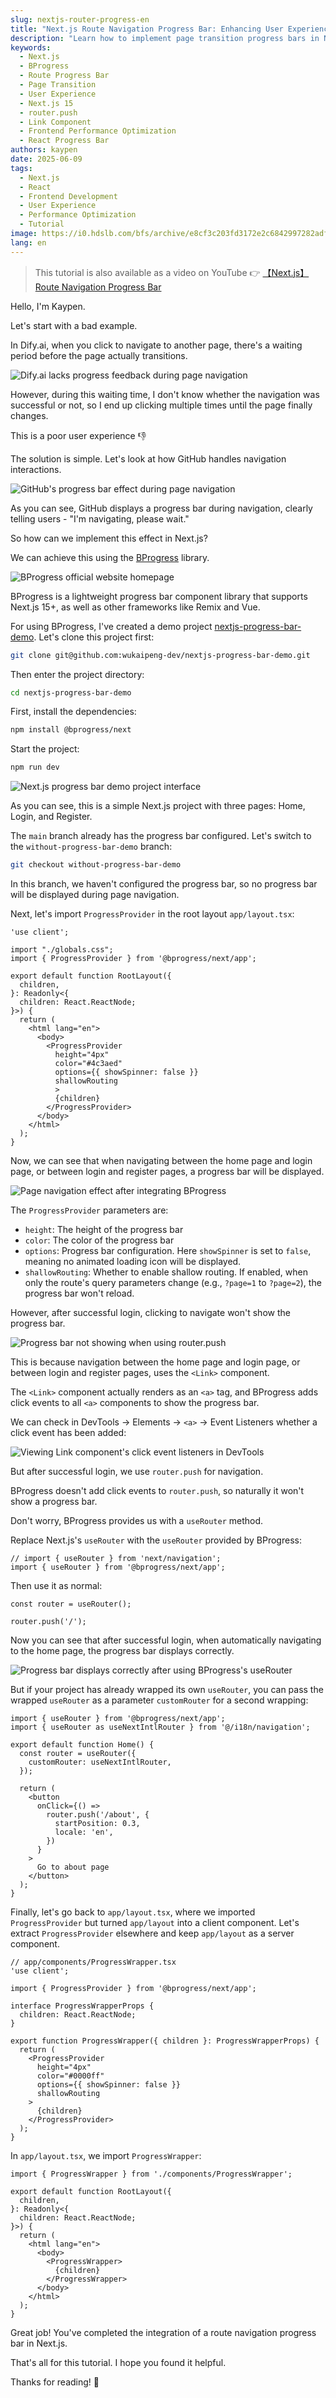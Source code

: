 ```yaml
---
slug: nextjs-router-progress-en
title: "Next.js Route Navigation Progress Bar: Enhancing User Experience with BProgress"
description: "Learn how to implement page transition progress bars in Next.js 15+ applications to solve user experience issues during route switching. Includes complete BProgress integration tutorial and code examples."
keywords:
  - Next.js
  - BProgress
  - Route Progress Bar
  - Page Transition
  - User Experience
  - Next.js 15
  - router.push
  - Link Component
  - Frontend Performance Optimization
  - React Progress Bar
authors: kaypen
date: 2025-06-09
tags:
  - Next.js
  - React
  - Frontend Development
  - User Experience
  - Performance Optimization
  - Tutorial
image: https://i0.hdslb.com/bfs/archive/e8cf3c203fd3172e2c6842997282adfc458caac7.jpg@672w_378h_1c.webp
lang: en
---
```


> This tutorial is also available as a video on YouTube 👉 [【Next.js】Route Navigation Progress Bar](https://youtu.be/ijz3apH8keY)

Hello, I'm Kaypen.

Let's start with a bad example.

In Dify.ai, when you click to navigate to another page, there's a waiting period before the page actually transitions.

![Dify.ai lacks progress feedback during page navigation](https://img.wukaipeng.com//2025/06/22-001014-b22Y3p-dify.gif)

However, during this waiting time, I don't know whether the navigation was successful or not, so I end up clicking multiple times until the page finally changes.

This is a poor user experience 👎

The solution is simple. Let's look at how GitHub handles navigation interactions.

![GitHub's progress bar effect during page navigation](https://img.wukaipeng.com//2025/06/22-001027-wIEPR6-github.gif)

As you can see, GitHub displays a progress bar during navigation, clearly telling users - "I'm navigating, please wait."

So how can we implement this effect in Next.js?

We can achieve this using the [BProgress](https://bprogress.vercel.app/) library.

![BProgress official website homepage](https://img.wukaipeng.com//2025/06/22-001139-FNp34B-iShot_2025-06-22_00.11.25.jpg)

BProgress is a lightweight progress bar component library that supports Next.js 15+, as well as other frameworks like Remix and Vue.

For using BProgress, I've created a demo project [nextjs-progress-bar-demo](https://github.com/wukaipeng-dev/nextjs-progress-bar-demo). Let's clone this project first:

```bash
git clone git@github.com:wukaipeng-dev/nextjs-progress-bar-demo.git
```

Then enter the project directory:

```bash
cd nextjs-progress-bar-demo
```

First, install the dependencies:

```bash
npm install @bprogress/next
```

Start the project:

```bash
npm run dev
```

![Next.js progress bar demo project interface](https://img.wukaipeng.com//2025/06/22-001402-BiLNbr-image-20250622001402486.png)

As you can see, this is a simple Next.js project with three pages: Home, Login, and Register.

The `main` branch already has the progress bar configured. Let's switch to the `without-progress-bar-demo` branch:

```bash
git checkout without-progress-bar-demo
```

In this branch, we haven't configured the progress bar, so no progress bar will be displayed during page navigation.

Next, let's import `ProgressProvider` in the root layout `app/layout.tsx`:

```tsx {4,14-21}
'use client';

import "./globals.css";
import { ProgressProvider } from '@bprogress/next/app';

export default function RootLayout({
  children,
}: Readonly<{
  children: React.ReactNode;
}>) {
  return (
    <html lang="en">
      <body>
        <ProgressProvider
          height="4px"
          color="#4c3aed"
          options={{ showSpinner: false }}
          shallowRouting
          >
          {children}
        </ProgressProvider>
      </body>
    </html>
  );
}
```

Now, we can see that when navigating between the home page and login page, or between login and register pages, a progress bar will be displayed.

![Page navigation effect after integrating BProgress](https://img.wukaipeng.com//2025/06/22-001736-Lqx6xz-basic-integrate.gif)

The `ProgressProvider` parameters are:

- `height`: The height of the progress bar
- `color`: The color of the progress bar
- `options`: Progress bar configuration. Here `showSpinner` is set to `false`, meaning no animated loading icon will be displayed.
- `shallowRouting`: Whether to enable shallow routing. If enabled, when only the route's query parameters change (e.g., `?page=1` to `?page=2`), the progress bar won't reload.

However, after successful login, clicking to navigate won't show the progress bar.

![Progress bar not showing when using router.push](https://img.wukaipeng.com//2025/06/22-001924-LDl4LE-no-progress-when-login.gif)

This is because navigation between the home page and login page, or between login and register pages, uses the `<Link>` component.

The `<Link>` component actually renders as an `<a>` tag, and BProgress adds click events to all `<a>` components to show the progress bar.

We can check in DevTools → Elements → `<a>` → Event Listeners whether a click event has been added:

![Viewing Link component's click event listeners in DevTools](https://img.wukaipeng.com//2025/06/22-002255-d9dYdk-iShot_2025-06-22_00.22.04.webp)

But after successful login, we use `router.push` for navigation.

BProgress doesn't add click events to `router.push`, so naturally it won't show a progress bar.

Don't worry, BProgress provides us with a `useRouter` method.

Replace Next.js's `useRouter` with the `useRouter` provided by BProgress:

```tsx
// import { useRouter } from 'next/navigation';
import { useRouter } from '@bprogress/next/app';
```

Then use it as normal:

```tsx
const router = useRouter();

router.push('/');
```

Now you can see that after successful login, when automatically navigating to the home page, the progress bar displays correctly.

![Progress bar displays correctly after using BProgress's useRouter](https://img.wukaipeng.com//2025/06/22-002512-FZVedD-show-progress-when-login.gif)

But if your project has already wrapped its own `useRouter`, you can pass the wrapped `useRouter` as a parameter `customRouter` for a second wrapping:

```tsx {6}
import { useRouter } from '@bprogress/next/app';
import { useRouter as useNextIntlRouter } from '@/i18n/navigation';

export default function Home() {
  const router = useRouter({
    customRouter: useNextIntlRouter,
  });

  return (
    <button
      onClick={() =>
        router.push('/about', {
          startPosition: 0.3,
          locale: 'en',
        })
      }
    >
      Go to about page
    </button>
  );
}
```

Finally, let's go back to `app/layout.tsx`, where we imported `ProgressProvider` but turned `app/layout` into a client component. Let's extract `ProgressProvider` elsewhere and keep `app/layout` as a server component.

```tsx
// app/components/ProgressWrapper.tsx
'use client';

import { ProgressProvider } from '@bprogress/next/app';

interface ProgressWrapperProps {
  children: React.ReactNode;
}

export function ProgressWrapper({ children }: ProgressWrapperProps) {
  return (
    <ProgressProvider
      height="4px"
      color="#0000ff"
      options={{ showSpinner: false }}
      shallowRouting
    >
      {children}
    </ProgressProvider>
  );
}
```

In `app/layout.tsx`, we import `ProgressWrapper`:

```tsx
import { ProgressWrapper } from './components/ProgressWrapper';

export default function RootLayout({
  children,
}: Readonly<{
  children: React.ReactNode;
}>) {
  return (
    <html lang="en">
      <body>
        <ProgressWrapper>
          {children}
        </ProgressWrapper>
      </body>
    </html>
  );
}
```

Great job! You've completed the integration of a route navigation progress bar in Next.js.

That's all for this tutorial. I hope you found it helpful.

Thanks for reading! 👏 